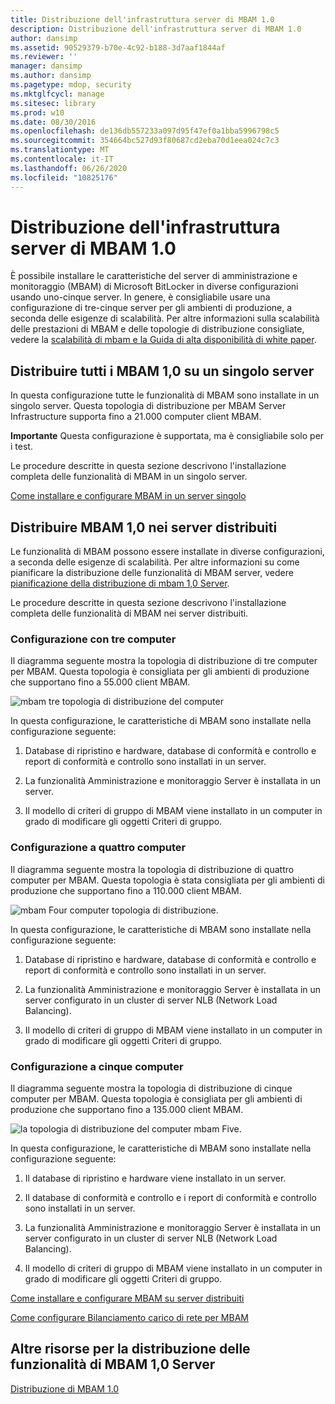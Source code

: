 ```yaml
---
title: Distribuzione dell'infrastruttura server di MBAM 1.0
description: Distribuzione dell'infrastruttura server di MBAM 1.0
author: dansimp
ms.assetid: 90529379-b70e-4c92-b188-3d7aaf1844af
ms.reviewer: ''
manager: dansimp
ms.author: dansimp
ms.pagetype: mdop, security
ms.mktglfcycl: manage
ms.sitesec: library
ms.prod: w10
ms.date: 08/30/2016
ms.openlocfilehash: de136db557233a097d95f47ef0a1bba5996798c5
ms.sourcegitcommit: 354664bc527d93f80687cd2eba70d1eea024c7c3
ms.translationtype: MT
ms.contentlocale: it-IT
ms.lasthandoff: 06/26/2020
ms.locfileid: "10825176"
---
```

# Distribuzione dell'infrastruttura server di MBAM 1.0


È possibile installare le caratteristiche del server di amministrazione e monitoraggio (MBAM) di Microsoft BitLocker in diverse configurazioni usando uno-cinque server. In genere, è consigliabile usare una configurazione di tre-cinque server per gli ambienti di produzione, a seconda delle esigenze di scalabilità. Per altre informazioni sulla scalabilità delle prestazioni di MBAM e delle topologie di distribuzione consigliate, vedere la [scalabilità di mbam e la Guida di alta disponibilità di white paper](https://go.microsoft.com/fwlink/p/?LinkId=258314).

## Distribuire tutti i MBAM 1,0 su un singolo server


In questa configurazione tutte le funzionalità di MBAM sono installate in un singolo server. Questa topologia di distribuzione per MBAM Server Infrastructure supporta fino a 21.000 computer client MBAM.

**Importante**  Questa configurazione è supportata, ma è consigliabile solo per i test.

 

Le procedure descritte in questa sezione descrivono l'installazione completa delle funzionalità di MBAM in un singolo server.

[Come installare e configurare MBAM in un server singolo](how-to-install-and-configure-mbam-on-a-single-server-mbam-1.md)

## Distribuire MBAM 1,0 nei server distribuiti


Le funzionalità di MBAM possono essere installate in diverse configurazioni, a seconda delle esigenze di scalabilità. Per altre informazioni su come pianificare la distribuzione delle funzionalità di MBAM server, vedere [pianificazione della distribuzione di mbam 1,0 Server](planning-for-mbam-10-server-deployment.md).

Le procedure descritte in questa sezione descrivono l'installazione completa delle funzionalità di MBAM nei server distribuiti.

### Configurazione con tre computer

Il diagramma seguente mostra la topologia di distribuzione di tre computer per MBAM. Questa topologia è consigliata per gli ambienti di produzione che supportano fino a 55.000 client MBAM.

![mbam tre topologia di distribuzione del computer](images/mbam-3-server.jpg)

In questa configurazione, le caratteristiche di MBAM sono installate nella configurazione seguente:

1.  Database di ripristino e hardware, database di conformità e controllo e report di conformità e controllo sono installati in un server.

2.  La funzionalità Amministrazione e monitoraggio Server è installata in un server.

3.  Il modello di criteri di gruppo di MBAM viene installato in un computer in grado di modificare gli oggetti Criteri di gruppo.

### Configurazione a quattro computer

Il diagramma seguente mostra la topologia di distribuzione di quattro computer per MBAM. Questa topologia è stata consigliata per gli ambienti di produzione che supportano fino a 110.000 client MBAM.

![mbam Four computer topologia di distribuzione.](images/mbam-4-computer.jpg)

In questa configurazione, le caratteristiche di MBAM sono installate nella configurazione seguente:

1.  Database di ripristino e hardware, database di conformità e controllo e report di conformità e controllo sono installati in un server.

2.  La funzionalità Amministrazione e monitoraggio Server è installata in un server configurato in un cluster di server NLB (Network Load Balancing).

3.  Il modello di criteri di gruppo di MBAM viene installato in un computer in grado di modificare gli oggetti Criteri di gruppo.

### Configurazione a cinque computer

Il diagramma seguente mostra la topologia di distribuzione di cinque computer per MBAM. Questa topologia è consigliata per gli ambienti di produzione che supportano fino a 135.000 client MBAM.

![la topologia di distribuzione del computer mbam Five.](images/mbam-5-computer.jpg)

In questa configurazione, le caratteristiche di MBAM sono installate nella configurazione seguente:

1.  Il database di ripristino e hardware viene installato in un server.

2.  Il database di conformità e controllo e i report di conformità e controllo sono installati in un server.

3.  La funzionalità Amministrazione e monitoraggio Server è installata in un server configurato in un cluster di server NLB (Network Load Balancing).

4.  Il modello di criteri di gruppo di MBAM viene installato in un computer in grado di modificare gli oggetti Criteri di gruppo.

[Come installare e configurare MBAM su server distribuiti](how-to-install-and-configure-mbam-on-distributed-servers-mbam-1.md)

[Come configurare Bilanciamento carico di rete per MBAM](how-to-configure-network-load-balancing-for-mbam.md)

## Altre risorse per la distribuzione delle funzionalità di MBAM 1,0 Server


[Distribuzione di MBAM 1.0](deploying-mbam-10.md)

 

 





